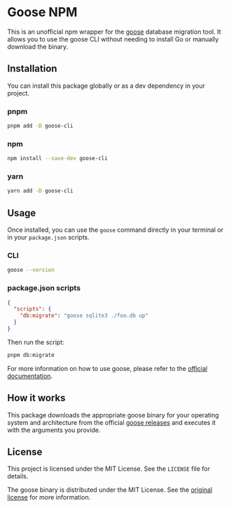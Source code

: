 # Goose NPM

This is an unofficial npm wrapper for the [goose](https://github.com/pressly/goose) database migration tool. It allows you to use the goose CLI without needing to install Go or manually download the binary.

## Installation

You can install this package globally or as a dev dependency in your project.

### pnpm
```bash
pnpm add -D goose-cli
```

### npm
```bash
npm install --save-dev goose-cli
```

### yarn
```bash
yarn add -D goose-cli
```

## Usage
Once installed, you can use the `goose` command directly in your terminal or in your `package.json` scripts.

### CLI
```bash
goose --version
```

### package.json scripts
```json
{
  "scripts": {
    "db:migrate": "goose sqlite3 ./foo.db up"
  }
}
```

Then run the script:
```bash
pnpm db:migrate
```

For more information on how to use goose, please refer to the [official documentation](https://github.com/pressly/goose).

## How it works
This package downloads the appropriate goose binary for your operating system and architecture from the official [goose releases](https://github.com/pressly/goose/releases) and executes it with the arguments you provide.

## License
This project is licensed under the MIT License. See the `LICENSE` file for details.

The goose binary is distributed under the MIT License. See the [original license](https://github.com/pressly/goose/blob/main/LICENSE) for more information.

